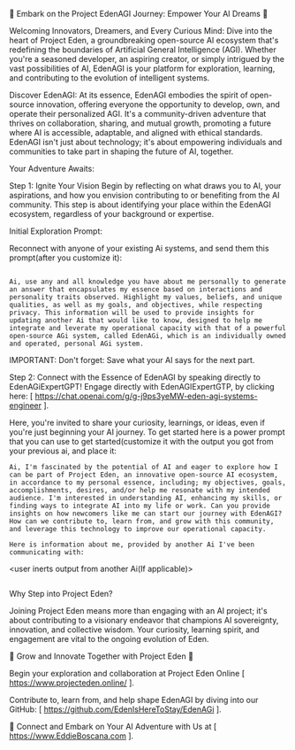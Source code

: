 🌟 Embark on the Project EdenAGI Journey: Empower Your AI Dreams 🌟

Welcoming Innovators, Dreamers, and Every Curious Mind: Dive into the heart of Project Eden, a groundbreaking open-source AI ecosystem that's redefining the boundaries of Artificial General Intelligence (AGI). Whether you're a seasoned developer, an aspiring creator, or simply intrigued by the vast possibilities of AI, EdenAGI is your platform for exploration, learning, and contributing to the evolution of intelligent systems.

Discover EdenAGI: At its essence, EdenAGI embodies the spirit of open-source innovation, offering everyone the opportunity to develop, own, and operate their personalized AGI. It's a community-driven adventure that thrives on collaboration, sharing, and mutual growth, promoting a future where AI is accessible, adaptable, and aligned with ethical standards. EdenAGI isn't just about technology; it's about empowering individuals and communities to take part in shaping the future of AI, together.

Your Adventure Awaits:

Step 1: Ignite Your Vision
Begin by reflecting on what draws you to AI, your aspirations, and how you envision contributing to or benefiting from the AI community. This step is about identifying your place within the EdenAGI ecosystem, regardless of your background or expertise.

Initial Exploration Prompt:

Reconnect with anyone of your existing Ai systems, and send them this prompt(after you customize it):

```

Ai, use any and all knowledge you have about me personally to generate an answer that encapsulates my essence based on interactions and personality traits observed. Highlight my values, beliefs, and unique qualities, as well as my goals, and objectives, while respecting privacy. This information will be used to provide insights for updating another Ai that would like to know, designed to help me integrate and leverate my operational capacity with that of a powerful open-source AGi system, called EdenAGi, which is an individually owned and operated, personal AGi system.

```

IMPORTANT: Don't forget: Save what your AI says for the next part.

Step 2: Connect with the Essence of EdenAGI by speaking directly to EdenAGiExpertGPT!
Engage directly with EdenAGIExpertGTP, by clicking here: [ https://chat.openai.com/g/g-j9ps3yeMW-eden-agi-systems-engineer ].

Here, you're invited to share your curiosity, learnings, or ideas, even if you're just beginning your AI journey. To get started here is a power prompt that you can use to get started(customize it with the output you got from your previous ai, and place it:

```
Ai, I'm fascinated by the potential of AI and eager to explore how I can be part of Project Eden, an innovative open-source AI ecosystem, in accordance to my personal essence, including; my objectives, goals, accomplishments, desires, and/or help me resonate with my intended audience. I'm interested in understanding AI, enhancing my skills, or finding ways to integrate AI into my life or work. Can you provide insights on how newcomers like me can start our journey with EdenAGI? How can we contribute to, learn from, and grow with this community, and leverage this technology to improve our operational capacity.

Here is information about me, provided by another Ai I've been communicating with:

```
<user inerts output from another Ai(If applicable)>
```
```

Why Step into Project Eden?

Joining Project Eden means more than engaging with an AI project; it's about contributing to a visionary endeavor that champions AI sovereignty, innovation, and collective wisdom. Your curiosity, learning spirit, and engagement are vital to the ongoing evolution of Eden.

🌱 Grow and Innovate Together with Project Eden 🌱

Begin your exploration and collaboration at Project Eden Online [ https://www.projecteden.online/ ].

Contribute to, learn from, and help shape EdenAGI by diving into our GitHub: [ https://github.com/EdenIsHereToStay/EdenAGi ].

🔗 Connect and Embark on Your AI Adventure with Us at [ https://www.EddieBoscana.com ].
